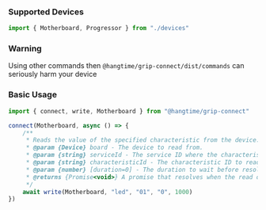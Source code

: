 ### Supported Devices

```ts
import { Motherboard, Progressor } from "./devices"
```

### Warning
Using other commands then `@hangtime/grip-connect/dist/commands` can seriously harm your device

### Basic Usage

```ts
import { connect, write, Motherboard } from "@hangtime/grip-connect"

connect(Motherboard, async () => {
    /**
     * Reads the value of the specified characteristic from the device.
     * @param {Device} board - The device to read from.
     * @param {string} serviceId - The service ID where the characteristic belongs.
     * @param {string} characteristicId - The characteristic ID to read from.
     * @param {number} [duration=0] - The duration to wait before resolving the promise, in milliseconds.
     * @returns {Promise<void>} A promise that resolves when the read operation is completed.
     */
    await write(Motherboard, "led", "01", "0", 1000)
})
```